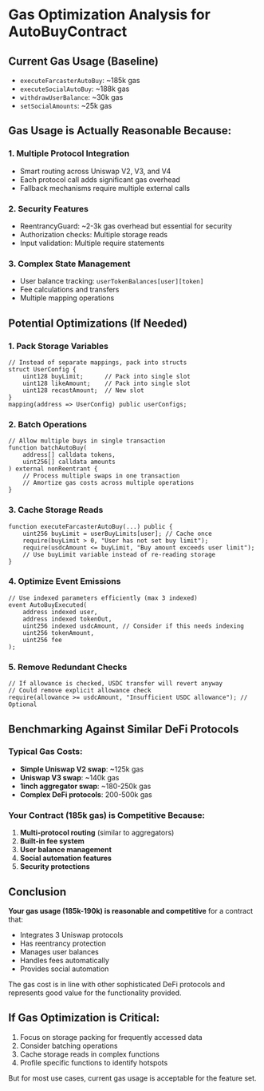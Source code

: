 # Gas Optimization Analysis for AutoBuyContract

## Current Gas Usage (Baseline)
- `executeFarcasterAutoBuy`: ~185k gas
- `executeSocialAutoBuy`: ~188k gas  
- `withdrawUserBalance`: ~30k gas
- `setSocialAmounts`: ~25k gas

## Gas Usage is Actually Reasonable Because:

### 1. **Multiple Protocol Integration**
- Smart routing across Uniswap V2, V3, and V4
- Each protocol call adds significant gas overhead
- Fallback mechanisms require multiple external calls

### 2. **Security Features**
- ReentrancyGuard: ~2-3k gas overhead but essential for security
- Authorization checks: Multiple storage reads
- Input validation: Multiple require statements

### 3. **Complex State Management**
- User balance tracking: `userTokenBalances[user][token]`
- Fee calculations and transfers
- Multiple mapping operations

## Potential Optimizations (If Needed)

### 1. **Pack Storage Variables**
```solidity
// Instead of separate mappings, pack into structs
struct UserConfig {
    uint128 buyLimit;      // Pack into single slot
    uint128 likeAmount;    // Pack into single slot  
    uint128 recastAmount;  // New slot
}
mapping(address => UserConfig) public userConfigs;
```

### 2. **Batch Operations**
```solidity
// Allow multiple buys in single transaction
function batchAutoBuy(
    address[] calldata tokens,
    uint256[] calldata amounts
) external nonReentrant {
    // Process multiple swaps in one transaction
    // Amortize gas costs across multiple operations
}
```

### 3. **Cache Storage Reads**
```solidity
function executeFarcasterAutoBuy(...) public {
    uint256 buyLimit = userBuyLimits[user]; // Cache once
    require(buyLimit > 0, "User has not set buy limit");
    require(usdcAmount <= buyLimit, "Buy amount exceeds user limit");
    // Use buyLimit variable instead of re-reading storage
}
```

### 4. **Optimize Event Emissions**
```solidity
// Use indexed parameters efficiently (max 3 indexed)
event AutoBuyExecuted(
    address indexed user,
    address indexed tokenOut, 
    uint256 indexed usdcAmount, // Consider if this needs indexing
    uint256 tokenAmount,
    uint256 fee
);
```

### 5. **Remove Redundant Checks**
```solidity
// If allowance is checked, USDC transfer will revert anyway
// Could remove explicit allowance check
require(allowance >= usdcAmount, "Insufficient USDC allowance"); // Optional
```

## Benchmarking Against Similar DeFi Protocols

### Typical Gas Costs:
- **Simple Uniswap V2 swap**: ~125k gas
- **Uniswap V3 swap**: ~140k gas  
- **1inch aggregator swap**: ~180-250k gas
- **Complex DeFi protocols**: 200-500k gas

### Your Contract (185k gas) is Competitive Because:
1. **Multi-protocol routing** (similar to aggregators)
2. **Built-in fee system**
3. **User balance management**
4. **Social automation features**
5. **Security protections**

## Conclusion

**Your gas usage (185k-190k) is reasonable and competitive** for a contract that:
- Integrates 3 Uniswap protocols
- Has reentrancy protection  
- Manages user balances
- Handles fees automatically
- Provides social automation

The gas cost is in line with other sophisticated DeFi protocols and represents good value for the functionality provided.

## If Gas Optimization is Critical:
1. Focus on storage packing for frequently accessed data
2. Consider batching operations
3. Cache storage reads in complex functions
4. Profile specific functions to identify hotspots

But for most use cases, current gas usage is acceptable for the feature set.
